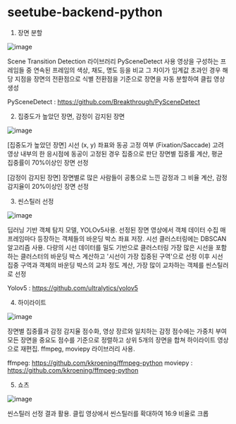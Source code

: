 # seetube-backend-python

1. 장면 분할

![image](https://github.com/capstone-nineteen/seetube-backend-python/assets/71063214/6eb59677-42ac-4132-8ebb-2095853084e2)

Scene Transition Detection 라이브러리 PySceneDetect 사용
영상을 구성하는 프레임들 중 연속된 프레임의 색상, 채도, 명도 등을 비교
그 차이가 임계값 초과인 경우 해당 지점을 장면의 전환점으로 식별
전환점을 기준으로 장면을 자동 분할하여 클립 영상 생성

PySceneDetect : https://github.com/Breakthrough/PySceneDetect

2. 집중도가 높았던 장면, 감정이 감지된 장면

![image](https://github.com/capstone-nineteen/seetube-backend-python/assets/71063214/ff8edf98-585b-461b-8af6-defc34f3670d)

[집중도가 높았던 장면]
시선 (x, y) 좌표와 동공 고정 여부 (Fixation/Saccade) 고려 영상 내부의 한 응시점에 동공이 고정된 경우 집중으로 판단 
장면별 집중률 계산, 평균 집중률이 70%이상인 장면 선정

[감정이 감지된 장면]
장면별로 많은 사람들이 공통으로 느낀 감정과 그 비율 계산, 감정 감지율이 20%이상인 장면 선정

3. 씬스틸러 선정

![image](https://github.com/capstone-nineteen/seetube-backend-python/assets/71063214/4db0ea84-b063-40b4-925e-83e2484179a7)


딥러닝 기반 객체 탐지 모델, YOLOv5사용. 선정된 장면 영상에서 객체 데이터 수집
매 프레임마다 등장하는 객체들의 바운딩 박스 좌표 저장. 시선 클러스터링에는 DBSCAN 알고리즘 사용. 다량의 시선 데이터를 밀도 기반으로 클러스터링
가장 많은 시선을 포함하는 클러스터의 바운딩 박스 계산하고 '시선이 가장 집중된 구역'으로 선정
이후 시선 집중 구역과 객체의 바운딩 박스의 교차 정도 계산, 가장 많이 교차하는 객체를 씬스틸러로 선정

Yolov5 : https://github.com/ultralytics/yolov5

4. 하이라이트

![image](https://github.com/capstone-nineteen/seetube-backend-python/assets/71063214/da6afba8-d589-4812-93db-14ca44f7ec47)


장면별 집중률과 감정 감지율 점수화, 영상 장르와 일치하는 감정 점수에는 가중치 부여
모든 장면을 중요도 점수를 기준으로 정렬하고 상위 5개의 장면을 합쳐 하이라이트 영상으로 재편집.
ffmpeg, moviepy 라이브러리 사용. 

ffmpeg: https://github.com/kkroening/ffmpeg-python
moviepy : https://github.com/kkroening/ffmpeg-python

5. 쇼츠

![image](https://github.com/capstone-nineteen/seetube-backend-python/assets/71063214/abd98b5b-a8a9-4f73-99a6-1bfc930b6634)

씬스틸러 선정 결과 활용. 클립 영상에서 씬스틸러를 확대하여 16:9 비율로 크롭



